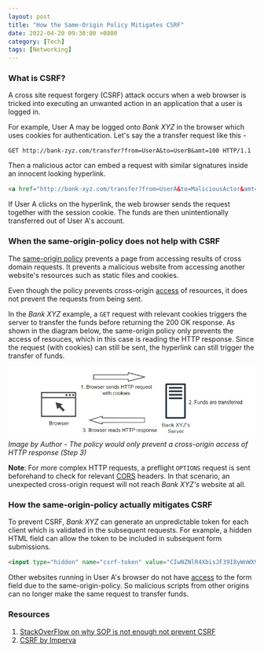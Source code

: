 ```yaml
---
layout: post
title: "How the Same-Origin Policy Mitigates CSRF"
date: 2022-04-20 09:30:00 +0800
category: [Tech]
tags: [Networking]
---
```


### What is CSRF?

A cross site request forgery (CSRF) attack occurs when a web browser is tricked into executing an unwanted action in an application that a user is logged in.

For example, User A may be logged onto _Bank XYZ_ in the browser which uses cookies for authentication.
Let's say the a transfer request like this -

``` 
GET http://bank-zyz.com/transfer?from=UserA&to=UserB&amt=100 HTTP/1.1
```

Then a malicious actor can embed a request with similar signatures inside an innocent looking hyperlink.

```html 
<a href="http://bank-xyz.com/transfer?from=UserA&to=MaliciousActor&amt=10000 HTTP/1.1></a>
```

If User A clicks on the hyperlink, the web browser sends the request together with the session cookie.
The funds are then unintentionally transferred out of User A's account.

### When the same-origin-policy does not help with CSRF

The [same-origin policy](https://developer.mozilla.org/en-US/docs/Web/Security/Same-origin_policy) prevents a page from accessing results of cross domain requests.
It prevents a malicious website from accessing another website's resources such as static files and cookies.

Even though the policy prevents cross-origin <ins>access</ins> of resources, it does not prevent the requests from being sent.

In the _Bank XYZ_ example, a `GET` request with relevant cookies triggers the server to transfer the funds before returning the 200 OK response.
As shown in the diagram below, the same-origin policy only prevents the access of resouces, which in this case is reading the HTTP response.
Since the request (with cookies) can still be sent, the hyperlink can still trigger the transfer of funds.

![GET request sequence](/assets/img/2022-04-20-1.jpg)
_Image by Author - The policy would only prevent a cross-origin access of HTTP response (Step 3)_

**Note**: For more complex HTTP requests, a preflight `OPTIONS` request is sent beforehand to check for relevant [CORS](https://developer.mozilla.org/en-US/docs/Web/HTTP/CORS) headers.
In that scenario, an unexpected cross-origin request will not reach _Bank XYZ's_ website at all.

### How the same-origin-policy actually mitigates CSRF

To prevent CSRF, _Bank XYZ_ can generate an unpredictable token for each client which is validated in the subsequent requests.
For example, a hidden HTML field can allow the token to be included in subsequent form submissions.

```html
<input type="hidden" name="csrf-token" value="CIwNZNlR4XbisJF39I8yWnWX9wX4WFoz" />
```

Other websites running in User A's browser do not have <ins>access</ins> to the form field due to the same-origin-policy.
So malicious scripts from other origins can no longer make the same request to transfer funds.

### Resources

1. [StackOverFlow on why SOP is not enough not prevent CSRF](https://stackoverflow.com/questions/33261244/why-same-origin-policy-isnt-enough-to-prevent-csrf-attacks)
2. [CSRF by Imperva](https://www.imperva.com/learn/application-security/csrf-cross-site-request-forgery/)